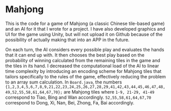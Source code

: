 # Mahjong

  This is the code for a game of Mahjong (a classic Chinese tile-based game) and an AI for it that I wrote for a project. I have also developed graphics and UI for the game using Unity, but will not upload it on Github because of the possibility of actually making that into an APP in the future.
  
  On each turn, the AI considers every possible play and evaluates the hands that it can end up with. It then chooses the best play based on the probability of winning calculated from the remaining tiles in the game and the tiles in its hand. I decreased the computational load of the AI to linear time complexity by introducing an encoding scheme for Mahjong tiles that tailors specifically to the rules of the game, effectively reducing the problem to an array sum calculation. In `Board.java`, the numbers
  `{1,2,3,4,5,6,7,8,9,21,22,23,24,25,26,27,28,29,41,42,43,44,45,46,47,48,49,52,55,58,61,64,67,70};`
are Mahjong tiles where `1-9, 21-29, 41-49` correspond to Tiao, Bing and Wan accordingly. `52,55,58,61,64,67,70` correspond to Dong, Xi, Nan, Bei, Zhong, Fa, Bai accordingly.
